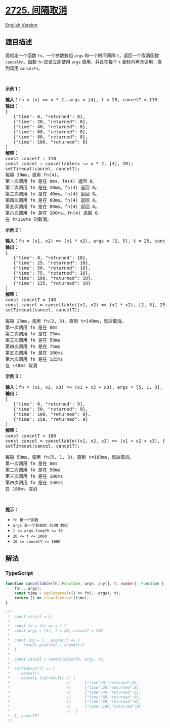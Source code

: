 # [2725. 间隔取消](https://leetcode.cn/problems/interval-cancellation)

[English Version](/solution/2700-2799/2725.Interval%20Cancellation/README_EN.md)

## 题目描述

<!-- 这里写题目描述 -->

现给定一个函数 <code>fn</code>，一个参数数组 <code>args</code> 和一个时间间隔 <code>t</code>，返回一个取消函数 <code>cancelFn</code>。函数 <code>fn</code> 应该立即使用 <code>args</code> 调用，并且在每个 <code>t</code> 毫秒内再次调用，直到调用 <code>cancelFn</code>。

<p>&nbsp;</p>

<p><strong class="example">示例 1：</strong></p>

<pre>
<b>输入：</b>fn = (x) =&gt; x * 2, args = [4], t = 20, cancelT = 110
<b>输出：</b>
[
   {"time": 0, "returned": 8},
   {"time": 20, "returned": 8},
   {"time": 40, "returned": 8},
   {"time": 60, "returned": 8},
   {"time": 80, "returned": 8},
   {"time": 100, "returned": 8}
]
<strong>解释：</strong> 
const cancelT = 110
const cancel = cancellable(x =&gt; x * 2, [4], 20);
setTimeout(cancel, cancelT);
每隔 20ms，调用 fn(4)。
第一次调用 fn 是在 0ms。fn(4) 返回 8。
第二次调用 fn 是在 20ms。fn(4) 返回 8。
第三次调用 fn 是在 40ms。fn(4) 返回 8。
第四次调用 fn 是在&nbsp;60ms。fn(4) 返回 8。
第五次调用 fn 是在 80ms。fn(4) 返回 8。
第六次调用 fn 是在 100ms。fn(4) 返回 8。
在 t=110ms 时取消。
</pre>

<p><strong class="example">示例 2：</strong></p>

<pre>
<b>输入：</b>fn = (x1, x2) =&gt; (x1 * x2), args = [2, 5], t = 25, cancelT = 140
<strong>输出：</strong> 
[
   {"time": 0, "returned": 10},
   {"time": 25, "returned": 10},
   {"time": 50, "returned": 10},
   {"time": 75, "returned": 10},
   {"time": 100, "returned": 10},
   {"time": 125, "returned": 10}
]
<strong>解释：
</strong>const cancelT = 140
const cancel = cancellable((x1, x2) =&gt; (x1 * x2), [2, 5], 25); 
setTimeout(cancel, cancelT);

每隔 25ms，调用 fn(2, 5)。直到 t=140ms，然后取消。
第一次调用 fn 是在 0ms
第二次调用 fn 是在 25ms
第三次调用 fn 是在 50ms
第四次调用 fn 是在&nbsp;75ms
第五次调用 fn 是在 100ms
第六次调用 fn 是在 125ms
在 140ms 取消
</pre>

<p><strong class="example">示例 3：</strong></p>

<pre>
<b>输入：</b>fn = (x1, x2, x3) =&gt; (x1 + x2 + x3), args = [5, 1, 3], t = 50, cancelT = 180
<b>输出：</b>
[
   {"time": 0, "returned": 9},
   {"time": 50, "returned": 9},
   {"time": 100, "returned": 9},
   {"time": 150, "returned": 9}
]
<b>解释：</b>
const cancelT = 180
const cancel = cancellable((x1, x2, x3) =&gt; (x1 + x2 + x3), [5, 1, 3], 50);
setTimeout(cancel, cancelT);

每隔 50ms，调用 fn(5, 1, 3)。直到 t=180ms，然后取消。
第一次调用 fn 是在 0ms
第二次调用 fn 是在 50ms
第三次调用 fn 是在 100ms
第四次调用 fn 是在&nbsp;150ms
在 180ms 取消
</pre>

<p>&nbsp;</p>

<p><strong>提示：</strong></p>

<ul>
	<li><code>fn 是一个函数</code></li>
	<li><code>args 是一个有效的 JSON 数组</code></li>
	<li><code>1 &lt;= args.length &lt;= 10</code></li>
	<li><code><font face="monospace">20 &lt;= t &lt;= 1000</font></code></li>
	<li><code><font face="monospace">10 &lt;= cancelT &lt;= 1000</font></code></li>
</ul>

## 解法

<!-- 这里可写通用的实现逻辑 -->

<!-- tabs:start -->

### **TypeScript**

<!-- 这里可写当前语言的特殊实现逻辑 -->

```ts
function cancellable(fn: Function, args: any[], t: number): Function {
    fn(...args);
    const time = setInterval(() => fn(...args), t);
    return () => clearInterval(time);
}

/**
 *  const result = []
 *
 *  const fn = (x) => x * 2
 *  const args = [4], t = 20, cancelT = 110
 *
 *  const log = (...argsArr) => {
 *      result.push(fn(...argsArr))
 *  }
 *
 *  const cancel = cancellable(fn, args, t);
 *
 *  setTimeout(() => {
 *     cancel()
 *     console.log(result) // [
 *                         //      {"time":0,"returned":8},
 *                         //      {"time":20,"returned":8},
 *                         //      {"time":40,"returned":8},
 *                         //      {"time":60,"returned":8},
 *                         //      {"time":80,"returned":8},
 *                         //      {"time":100,"returned":8}
 *                         //  ]
 *  }, cancelT)
 */
```

<!-- tabs:end -->
